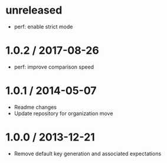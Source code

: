 unreleased
==========

  * perf: enable strict mode

1.0.2 / 2017-08-26
==================

  * perf: improve comparison speed

1.0.1 / 2014-05-07
==================

  * Readme changes
  * Update repository for organization move

1.0.0 / 2013-12-21
==================

  * Remove default key generation and associated expectations
